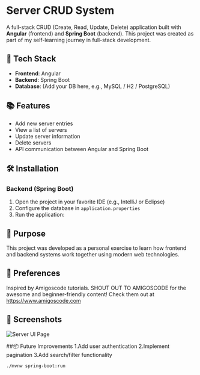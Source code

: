 # Server CRUD System

A full-stack CRUD (Create, Read, Update, Delete) application built with **Angular** (frontend) and **Spring Boot** (backend). This project was created as part of my self-learning journey in full-stack development.

## 🚀 Tech Stack

- **Frontend**: Angular
- **Backend**: Spring Boot
- **Database**: (Add your DB here, e.g., MySQL / H2 / PostgreSQL)

## 📚 Features

- Add new server entries
- View a list of servers
- Update server information
- Delete servers
- API communication between Angular and Spring Boot

## 🛠️ Installation

### Backend (Spring Boot)

1. Open the project in your favorite IDE (e.g., IntelliJ or Eclipse)
2. Configure the database in `application.properties`
3. Run the application:

## 🎯 Purpose
This project was developed as a personal exercise to learn how frontend and backend systems work together using modern web technologies.

## 🙌 Preferences
Inspired by Amigoscode tutorials.
SHOUT OUT TO AMIGOSCODE for the awesome and beginner-friendly content!
Check them out at https://www.amigoscode.com

## 📸 Screenshots
![Server UI Page](https://github.com/user-attachments/assets/5be545f9-0448-4bc8-966b-6b19ef33e7a4)

##📦 Future Improvements
1.Add user authentication
2.Implement pagination
3.Add search/filter functionality

```bash
./mvnw spring-boot:run
